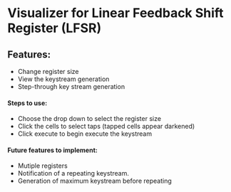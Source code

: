 # Visualizer for Linear Feedback Shift Register (LFSR)

## Features:
- Change register size
- View the keystream generation
- Step-through key stream generation

#### Steps to use:
- Choose the drop down to select the register size
- Click the cells to select taps (tapped cells appear darkened)
- Click execute to begin execute the keystream

#### Future features to implement:
- Mutiple registers
- Notification of a repeating keystream.
- Generation of maximum keystream before repeating

